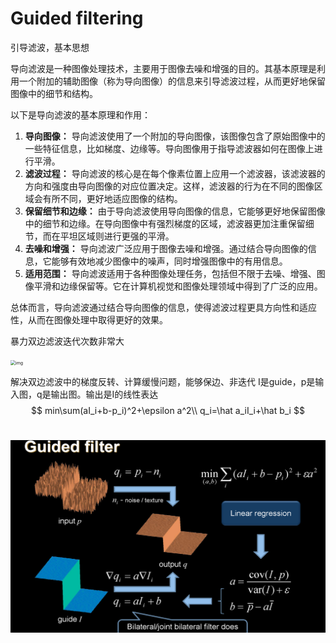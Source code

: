 # Guided filtering

引导滤波，基本思想

导向滤波是一种图像处理技术，主要用于图像去噪和增强的目的。其基本原理是利用一个附加的辅助图像（称为导向图像）的信息来引导滤波过程，从而更好地保留图像中的细节和结构。

以下是导向滤波的基本原理和作用：

1. **导向图像：** 导向滤波使用了一个附加的导向图像，该图像包含了原始图像中的一些特征信息，比如梯度、边缘等。导向图像用于指导滤波器如何在图像上进行平滑。
2. **滤波过程：** 导向滤波的核心是在每个像素位置上应用一个滤波器，该滤波器的方向和强度由导向图像的对应位置决定。这样，滤波器的行为在不同的图像区域会有所不同，更好地适应图像的结构。
3. **保留细节和边缘：** 由于导向滤波使用导向图像的信息，它能够更好地保留图像中的细节和边缘。在导向图像中有强烈梯度的区域，滤波器更加注重保留细节，而在平坦区域则进行更强的平滑。
4. **去噪和增强：** 导向滤波广泛应用于图像去噪和增强。通过结合导向图像的信息，它能够有效地减少图像中的噪声，同时增强图像中的有用信息。
5. **适用范围：** 导向滤波适用于各种图像处理任务，包括但不限于去噪、增强、图像平滑和边缘保留等。它在计算机视觉和图像处理领域中得到了广泛的应用。

总体而言，导向滤波通过结合导向图像的信息，使得滤波过程更具方向性和适应性，从而在图像处理中取得更好的效果。

暴力双边滤波迭代次数非常大

<img src="../assets/539bc8392654f31ba8aa83d9024d0fec.png" alt="img" style="zoom:50%;" />

解决双边滤波中的梯度反转、计算缓慢问题，能够保边、非迭代
I是guide，p是输入图，q是输出图。输出是I的线性表达
$$
    min\sum(aI_i+b-p_i)^2+\epsilon a^2\\
    q_i=\hat a_iI_i+\hat b_i
$$
​    

![image-20240110153910399](./assets/image-20240110153910399.png)